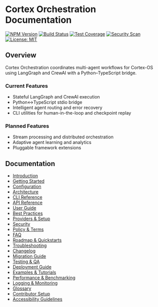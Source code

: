# Cortex Orchestration Documentation

[![NPM Version](https://img.shields.io/npm/v/@cortex-os/orchestration)](https://www.npmjs.com/package/@cortex-os/orchestration)
[![Build Status](https://img.shields.io/badge/build-passing-brightgreen)](#)
[![Test Coverage](https://img.shields.io/badge/coverage-93%25-brightgreen)](#)
[![Security Scan](https://img.shields.io/badge/security-OWASP%20compliant-green)](#)
[![License: MIT](https://img.shields.io/badge/License-MIT-yellow.svg)](https://opensource.org/licenses/MIT)

## Overview
Cortex Orchestration coordinates multi-agent workflows for Cortex-OS using LangGraph and CrewAI with a Python–TypeScript bridge.

### Current Features
- Stateful LangGraph and CrewAI execution
- Python↔TypeScript stdio bridge
- Intelligent agent routing and error recovery
- CLI utilities for human-in-the-loop and checkpoint replay

### Planned Features
- Stream processing and distributed orchestration
- Adaptive agent learning and analytics
- Pluggable framework extensions

## Documentation
- [Introduction](./introduction.md)
- [Getting Started](./getting-started.md)
- [Configuration](./configuration.md)
- [Architecture](./architecture.md)
- [CLI Reference](./cli-reference.md)
- [API Reference](./api-reference.md)
- [User Guide](./user-guide.md)
- [Best Practices](./best-practices.md)
- [Providers & Setup](./providers-setup.md)
- [Security](./security.md)
- [Policy & Terms](./policy-terms.md)
- [FAQ](./faq.md)
- [Roadmap & Quickstarts](./roadmap.md)
- [Troubleshooting](./troubleshooting.md)
- [Changelog](./changelog.md)
- [Migration Guide](./migration.md)
- [Testing & QA](./testing-qa.md)
- [Deployment Guide](./deployment.md)
- [Examples & Tutorials](./examples.md)
- [Performance & Benchmarking](./performance.md)
- [Logging & Monitoring](./logging-monitoring.md)
- [Glossary](./glossary.md)
- [Contributor Setup](./contributor-setup.md)
- [Accessibility Guidelines](./accessibility.md)
